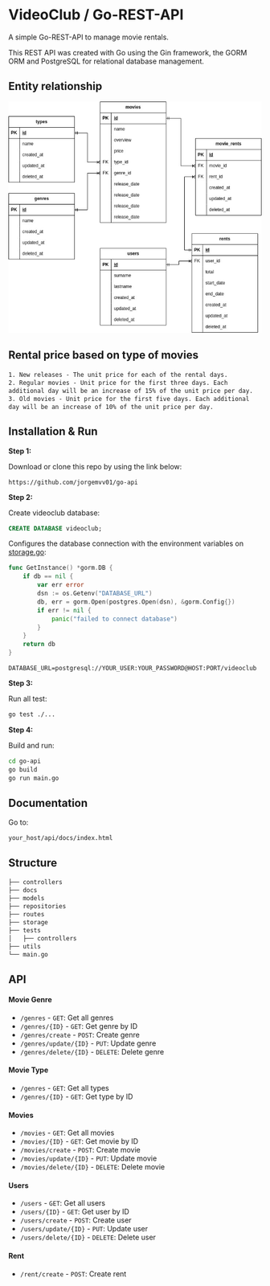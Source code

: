 # VideoClub / Go-REST-API
A simple Go-REST-API to manage movie rentals.

This REST API was created with Go using the Gin framework, the GORM ORM and PostgreSQL for relational database management.

## Entity relationship
![Entity relationship](https://raw.githubusercontent.com/jorgemvv01/go-api/master/entity_relationship.jpg)

## Rental price based on type of movies
```
1. New releases - The unit price for each of the rental days.
2. Regular movies - Unit price for the first three days. Each additional day will be an increase of 15% of the unit price per day.
3. Old movies - Unit price for the first five days. Each additional day will be an increase of 10% of the unit price per day.
```

## Installation & Run
**Step 1:**

Download or clone this repo by using the link below:
```
https://github.com/jorgemvv01/go-api
```

**Step 2:**

Create videoclub database:
```sql
CREATE DATABASE videoclub;
```
Configures the database connection with the environment variables on [storage.go](https://github.com/jorgemvv01/go-api/tree/master/storage/storage.go):
```go
func GetInstance() *gorm.DB {
	if db == nil {
		var err error
		dsn := os.Getenv("DATABASE_URL")
		db, err = gorm.Open(postgres.Open(dsn), &gorm.Config{})
		if err != nil {
			panic("failed to connect database")
		}
	}
	return db
}
```
```
DATABASE_URL=postgresql://YOUR_USER:YOUR_PASSWORD@HOST:PORT/videoclub
```

**Step 3:**

Run all test:
```bash
go test ./...
```

**Step 4:**

Build and run:
```bash
cd go-api
go build
go run main.go
```

## Documentation
Go to:
```
your_host/api/docs/index.html
```

## Structure
```
├── controllers
├── docs
├── models
├── repositories
├── routes
├── storage
├── tests
│   ├── controllers
├── utils
└── main.go
```

## API

#### Movie Genre
* `/genres` - `GET`: Get all genres
* `/genres/{ID}` - `GET`: Get genre by ID
* `/genres/create` - `POST`: Create genre
* `/genres/update/{ID}` - `PUT`: Update genre
* `/genres/delete/{ID}` - `DELETE`: Delete genre

#### Movie Type
* `/genres` - `GET`: Get all types
* `/genres/{ID}` - `GET`: Get type by ID

#### Movies
* `/movies` - `GET`: Get all movies
* `/movies/{ID}` - `GET`: Get movie by ID
* `/movies/create` - `POST`: Create movie
* `/movies/update/{ID}` - `PUT`: Update movie
* `/movies/delete/{ID}` - `DELETE`: Delete movie

#### Users
* `/users` - `GET`: Get all users
* `/users/{ID}` - `GET`: Get user by ID
* `/users/create` - `POST`: Create user
* `/users/update/{ID}` - `PUT`: Update user
* `/users/delete/{ID}` - `DELETE`: Delete user

#### Rent
* `/rent/create` - `POST`: Create rent
